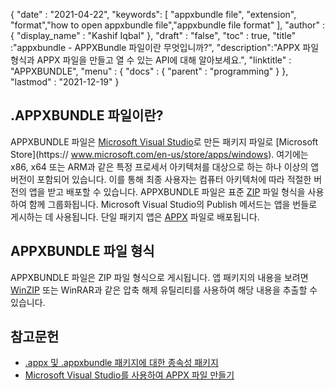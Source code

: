 {
  "date" : "2021-04-22",
  "keywords": [ "appxbundle file", "extension", "format","how to open appxbundle file","appxbundle file format" ],
  "author" : {
    "display_name" : "Kashif Iqbal"
},
  "draft" : "false",
  "toc" : true,
  "title" :"appxbundle - APPXBundle 파일이란 무엇입니까?",
  "description":"APPX 파일 형식과 APPX 파일을 만들고 열 수 있는 API에 대해 알아보세요.",
  "linktitle" : "APPXBUNDLE",
  "menu" : {
    "docs" : {
      "parent" : "programming"
}
},
  "lastmod" : "2021-12-19"
}

## .APPXBUNDLE 파일이란?

APPXBUNDLE 파일은 [Microsoft Visual Studio](https://visualstudio.microsoft.com/)로 만든 패키지 파일로 [Microsoft Store](https:// www.microsoft.com/en-us/store/apps/windows). 여기에는 x86, x64 또는 ARM과 같은 특정 프로세서 아키텍처를 대상으로 하는 하나 이상의 앱 버전이 포함되어 있습니다. 이를 통해 최종 사용자는 컴퓨터 아키텍처에 따라 적절한 버전의 앱을 받고 배포할 수 있습니다. APPXBUNDLE 파일은 표준 [ZIP](/ko/compression/zip/) 파일 형식을 사용하여 함께 그룹화됩니다. Microsoft Visual Studio의 Publish 메서드는 앱을 번들로 게시하는 데 사용됩니다. 단일 패키지 앱은 [APPX](/ko/programming/appx/) 파일로 배포됩니다.

## APPXBUNDLE 파일 형식

APPXBUNDLE 파일은 ZIP 파일 형식으로 게시됩니다. 앱 패키지의 내용을 보려면 [WinZIP](https://www.winzip.com/en/) 또는 WinRAR과 같은 압축 해제 유틸리티를 사용하여 해당 내용을 추출할 수 있습니다.

## 참고문헌

* [.appx 및 .appxbundle 패키지에 대한 종속성 패키지](https://www.ibm.com/docs/en/maas360?topic=catalog-dependency-packages-appx-appxbundle-packages)
* [Microsoft Visual Studio를 사용하여 APPX 파일 만들기](https://learn.microsoft.com/en-us/windows/msix/desktop/vs-package-overview)

